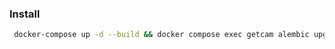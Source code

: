 ### Install

```bash
 docker-compose up -d --build && docker compose exec getcam alembic upgrade head
```
